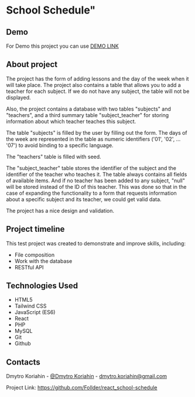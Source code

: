 # School Schedule"

## Demo
For Demo this project you can use [DEMO LINK](https://test.podarun.com.ua/)


## About project

The project has the form of adding lessons and the day of the week when it will take place. The project also contains a table that allows you to add a teacher for each subject. If we do not have any subject, the table will not be displayed.

Also, the project contains a database with two tables "subjects" and "teachers", and a third summary table "subject_teacher" for storing information about which teacher teaches this subject.

The table "subjects" is filled by the user by filling out the form. The days of the week are represented in the table as numeric identifiers ('01', '02', ... '07') to avoid binding to a specific language.

The "teachers" table is filled with seed.

The "subject_teacher" table stores the identifier of the subject and the identifier of the teacher who teaches it. The table always contains all fields of available items. And if no teacher has been added to any subject, "null" will be stored instead of the ID of this teacher. This was done so that in the case of expanding the functionality to a form that requests information about a specific subject and its teacher, we could get valid data.

The project has a nice design and validation.

## Project timeline

This test project was created to demonstrate and improve skills, including:
- File composition
- Work with the database
- RESTful API

## Technologies Used

- HTML5
- Tailwind CSS
- JavaScript (ES6)
- React
- PHP
- MySQL
- Git
- Github

## Contacts

Dmytro Koriahin - [@Dmytro Koriahin](https://github.com/Follder) - [dmytro.koriahin@gmail.com](mailto:dmytro.koriahin@gmail.com)

Project Link: https://github.com/Follder/react_school-schedule